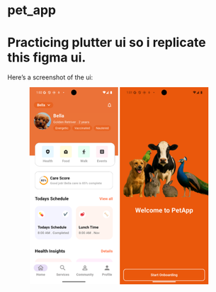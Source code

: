 # pet_app

# Practicing plutter ui so i replicate this figma ui.

Here’s a screenshot of the ui:

<p align="center">
  <img src="assets/images/home_screen_image.png" width="200"/>             <img src="assets/images/onBording_image.png" width="200"/>
</p>

